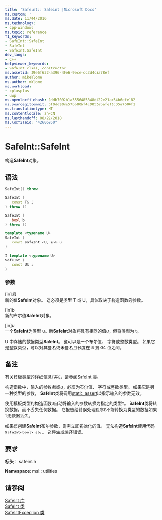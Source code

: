 ```yaml
---
title: 'Safeint:: Safeint |Microsoft Docs'
ms.custom: ''
ms.date: 11/04/2016
ms.technology:
- cpp-windows
ms.topic: reference
f1_keywords:
- SafeInt::SafeInt
- SafeInt
- SafeInt.SafeInt
dev_langs:
- C++
helpviewer_keywords:
- SafeInt class, constructor
ms.assetid: 39e6f632-a396-40e6-9ece-cc3d4c5a78ef
author: mikeblome
ms.author: mblome
ms.workload:
- cplusplus
- uwp
ms.openlocfilehash: 2ddb7092b1a5556485848d122e21ac54b6efe182
ms.sourcegitcommit: 6f8dd98de57bb80bf4c9852abafef1c35a7600f1
ms.translationtype: MT
ms.contentlocale: zh-CN
ms.lasthandoff: 08/22/2018
ms.locfileid: "42606950"
---
```

# <a name="safeintsafeint"></a>SafeInt::SafeInt

构造**SafeInt**对象。

## <a name="syntax"></a>语法

```cpp
SafeInt() throw

SafeInt (
   const T& i
) throw ()

SafeInt (
   bool b
) throw ()

template <typename U>
SafeInt (
   const SafeInt <U, E>& u
)

I template <typename U>
SafeInt (
   const U& i
)  
```

### <a name="parameters"></a>参数

[in]*我*  
新的值**SafeInt**对象。 这必须是类型 T 或 U，具体取决于构造函数的参数。

[in]*b*  
新的布尔值**SafeInt**对象。

[in]*u*  
一个**SafeInt**为类型 u。新**SafeInt**对象将具有相同的值*u*，但将类型为 t。

U 中存储的数据类型**SafeInt**。 这可以是一个布尔值、 字符或整数类型。 如果它是整数类型，可以对其签名或未签名且长度在 8 到 64 位之间。

## <a name="remarks"></a>备注

有关模板类型的详细信息`T`并`E`，请参阅[SafeInt 类](../windows/safeint-class.md)。

构造函数中，输入的参数*我*或*u*，必须为布尔值、 字符或整数类型。 如果它是另一种类型的参数， **SafeInt**类将调用[static_assert](../cpp/static-assert.md)以指示输入的参数无效。

使用模板类型的构造函数`U`自动将输入的参数转换为指定的类型`T`。 **SafeInt**类将转换数据，而不丢失任何数据。 它报告给错误处理程序`E`不能转换为类型的数据如果`T`无数据丢失。

如果您创建**SafeInt**布尔参数，则需立即初始化的值。 无法构造**SafeInt**使用代码`SafeInt<bool> sb;`。 这将生成编译错误。

## <a name="requirements"></a>要求

**标头：** safeint.h

**Namespace:** msl:: utilities

## <a name="see-also"></a>请参阅

[SafeInt 库](../windows/safeint-library.md)  
[SafeInt 类](../windows/safeint-class.md)  
[SafeIntException 类](../windows/safeintexception-class.md)